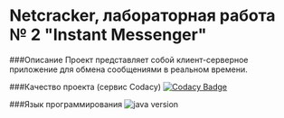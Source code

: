 # Netcracker, лабораторная работа № 2 "Instant Messenger"

###Описание
Проект представляет собой клиент-серверное приложение для обмена сообщениями в реальном времени.

###Качество проекта (сервис Codacy)
[![Codacy Badge](https://api.codacy.com/project/badge/Grade/782cf106469f45fe9e823d8c5b56b80f)](https://app.codacy.com/app/ivanChernyak/Test2?utm_source=github.com&utm_medium=referral&utm_content=ivanChernyak/Test2&utm_campaign=Badge_Grade_Dashboard)

###Язык программирования
![java version](https://img.shields.io/badge/java-8+-green.svg)
